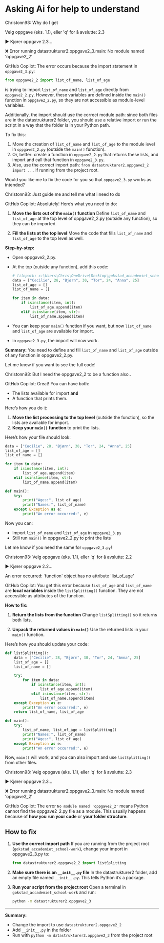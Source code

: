 # Asking Ai for help to understand

Christonn93: Why do I get

Velg oppgave (eks. 1.1), eller 'q' for å avslutte: 2.3

▶ Kjører oppgave 2.3...

❌ Error running datastrukturer2.oppgave2_3.main: No module named 'oppgave2_2'

GitHub Copilot: The error occurs because the import statement in `oppgave2_3.py`:

```python
from oppgave2_2 import list_of_name, list_of_age
```

is trying to import `list_of_name` and `list_of_age` directly from `oppgave2_2.py`. However, these variables are defined inside the `main()` function in `oppgave2_2.py`, so they are not accessible as module-level variables.

Additionally, the import should use the correct module path: since both files are in the datastrukturer2 folder, you should use a relative import or run the script in a way that the folder is in your Python path.

To fix this:

1. Move the creation of `list_of_name` and `list_of_age` to the module level in `oppgave2_2.py` (outside the `main()` function).
2. Or, better: create a function in `oppgave2_2.py` that returns these lists, and import and call that function in `oppgave2_3.py`.
3. Also, use the correct import path: `from datastrukturer2.oppgave2_2 import ...` if running from the project root.

Would you like me to fix the code for you so that `oppgave2_3.py` works as intended?

Christonn93: Just guide me and tell me what i need to do

GitHub Copilot: Absolutely! Here’s what you need to do:

1. **Move the lists out of the `main()` function**
   Define `list_of_name` and `list_of_age` at the top level of oppgave2_2.py (outside any function), so they can be imported.

2. **Fill the lists at the top level**
   Move the code that fills `list_of_name` and `list_of_age` to the top level as well.

**Step-by-step:**

- Open oppgave2_2.py.
- At the top (outside any function), add this code:

  ```python
  # filepath: c:\Users\Chris\OneDrive\Desktop\gokstad_accademiet_school-work\datastrukturer2\oppgave2_2.py
  data = ["Cecilie", 28, "Bjørn", 30, "Tor", 24, "Anna", 25]
  list_of_age = []
  list_of_name = []

  for item in data:
      if isinstance(item, int):
          list_of_age.append(item)
      elif isinstance(item, str):
          list_of_name.append(item)
  ```

- You can keep your `main()` function if you want, but now `list_of_name` and `list_of_age` are available for import.

- In `oppgave2_3.py`, the import will now work.

**Summary:**
You need to define and fill `list_of_name` and `list_of_age` outside of any function in oppgave2_2.py.

Let me know if you want to see the full code!

Christonn93: But I need the oppgave2_2 to be a function also..

GitHub Copilot: Great! You can have both:

- The lists available for import **and**
- A function that prints them.

Here’s how you do it:

1. **Move the list processing to the top level** (outside the function), so the lists are available for import.
2. **Keep your `main()` function** to print the lists.

Here’s how your file should look:

```python
data = ["Cecilie", 28, "Bjørn", 30, "Tor", 24, "Anna", 25]
list_of_age = []
list_of_name = []

for item in data:
    if isinstance(item, int):
        list_of_age.append(item)
    elif isinstance(item, str):
        list_of_name.append(item)

def main():
    try:
        print("Ages:", list_of_age)
        print("Names:", list_of_name)
    except Exception as e:
        print("An error occurred:", e)
```

Now you can:

- Import `list_of_name` and `list_of_age` in `oppgave2_3.py`
- Still run `main()` in oppgave2_2.py to print the lists

Let me know if you need the same for `oppgave2_3.py`!

Christonn93: Velg oppgave (eks. 1.1), eller 'q' for å avslutte: 2.2

▶ Kjører oppgave 2.2...

An error occurred: 'function' object has no attribute 'list_of_age'

GitHub Copilot: You get this error because `list_of_age` and `list_of_name` are **local variables** inside the `listSplitting()` function. They are not accessible as attributes of the function.

**How to fix:**

1. **Return the lists from the function**
   Change `listSplitting()` so it returns both lists.

2. **Unpack the returned values in `main()`**
   Use the returned lists in your `main()` function.

Here’s how you should update your code:

```python
def listSplitting():
    data = ["Cecilie", 28, "Bjørn", 30, "Tor", 24, "Anna", 25]
    list_of_age = []
    list_of_name = []

    try:
        for item in data:
            if isinstance(item, int):
                list_of_age.append(item)
            elif isinstance(item, str):
                list_of_name.append(item)
    except Exception as e:
        print("An error occurred:", e)
    return list_of_name, list_of_age

def main():
    try:
        list_of_name, list_of_age = listSplitting()
        print("Names:", list_of_name)
        print("Ages:", list_of_age)
    except Exception as e:
        print("An error occurred:", e)
```

Now, `main()` will work, and you can also import and use `listSplitting()` from other files.

Christonn93: Velg oppgave (eks. 1.1), eller 'q' for å avslutte: 2.3

▶ Kjører oppgave 2.3...

❌ Error running datastrukturer2.oppgave2_3.main: No module named 'oppgave2_2'

GitHub Copilot: The error `No module named 'oppgave2_2'` means Python cannot find the oppgave2_2.py file as a module.
This usually happens because of **how you run your code** or **your folder structure**.

## How to fix

1. **Use the correct import path**
   If you are running from the project root (`gokstad_accademiet_school-work`), change your import in oppgave2_3.py to:

   ```python
   from datastrukturer2.oppgave2_2 import listSplitting
   ```

2. **Make sure there is an `__init__.py` file**
   In the datastrukturer2 folder, add an empty file named `__init__.py`. This tells Python it’s a package.

3. **Run your script from the project root**
   Open a terminal in `gokstad_accademiet_school-work` and run:

   ```bash
   python -m datastrukturer2.oppgave2_3
   ```

---

**Summary:**

- Change the import to use `datastrukturer2.oppgave2_2`
- Add `__init__.py` in the folder
- Run with `python -m datastrukturer2.oppgave2_3` from the project root
